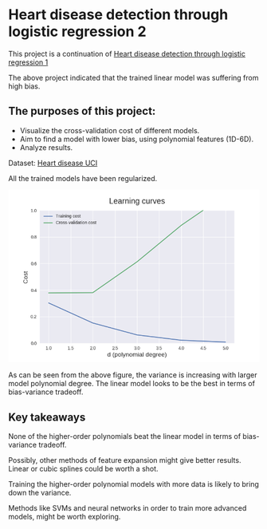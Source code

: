 # Heart disease detection through logistic regression 2

This project is a continuation of [Heart disease detection through logistic regression 1](https://github.com/simenjh/heart-disease-regression-1)


The above project indicated that the trained linear model was suffering from high bias.


## The purposes of this project:
* Visualize the cross-validation cost of different models. 
* Aim to find a model with lower bias, using polynomial features (1D-6D).
* Analyze results.


Dataset: [Heart disease UCI](https://www.kaggle.com/ronitf/heart-disease-uci)


All the trained models have been regularized.


![](images/learning_curves.png?raw=true)

As can be seen from the above figure, the variance is increasing with larger model polynomial degree. The linear model looks to be the best in terms of bias-variance tradeoff.




## Key takeaways
None of the higher-order polynomials beat the linear model in terms of bias-variance tradeoff.

Possibly, other methods of feature expansion might give better results. Linear or cubic splines could be worth a shot.

Training the higher-order polynomial models with more data is likely to bring down the variance.

Methods like SVMs and neural networks in order to train more advanced models, might be worth exploring. 
